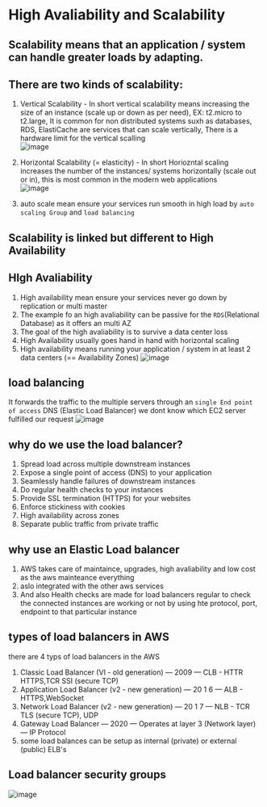# High Avaliability and Scalability

## Scalability means that an application / system can handle greater loads by adapting. 

## There are two kinds of scalability: 
1. Vertical Scalability - In short vertical scalability means increasing the size of an instance (scale up or down as per need), EX: t2.micro to t2.large, It is common for non distributed systems suxh as databases, RDS, ElastiCache are services that can scale vertically, There is a hardware limit for the vertical scalling  <br/>![image](https://github.com/bhargavsp/aws_solution-architect/assets/45779321/a110bdf9-6329-4714-9da3-23c1c3a9ea0a)

2. Horizontal Scalability (= elasticity) - In short Horiozntal scaling increases the number of the instances/ systems horizontally (scale out or in), this is most common in the modern web applications <br/>![image](https://github.com/bhargavsp/aws_solution-architect/assets/45779321/b51d5c2d-280a-4faf-8e0a-24e9fd3933ba)
3. auto scale mean ensure your services run smooth in high load by `auto scaling Group` and `load balancing`

## Scalability is linked but different to High Availability 

## HIgh Avaliability
1. High availability mean ensure your services never go down by replication or multi master
2. The example fo an high avaliability can be passive for the `RDS`(Relational Database) as it offers an multi AZ
3. The goal of the high avaliability is to survive a data center loss 
4. High Availability usually goes hand in hand with horizontal scaling
5. High availability means running your application / system in at least 2 data centers (== Availability Zones)
![image](https://github.com/bhargavsp/aws_solution-architect/assets/45779321/a967fedf-7ca0-42ec-a718-3151b0f24558)

## load balancing
It forwards the traffic to the multiple servers through an `single End point of access` DNS (Elastic Load Balancer) we dont know which EC2 server fulfilled our request
![image](https://github.com/bhargavsp/aws_solution-architect/assets/45779321/db031d73-4a9e-49c7-aff3-1c5d10924a48)

## why do we use the load balancer?
1. Spread load across multiple downstream instances
2. Expose a single point of access (DNS) to your application
3. Seamlessly handle failures of downstream instances
4. Do regular health checks to your instances
5. Provide SSL termination (HTTPS) for your websites
6. Enforce stickiness with cookies
7. High availability across zones
8. Separate public traffic from private traffic

## why use an Elastic Load balancer
1. AWS takes care of maintaince, upgrades, high avaliability and low cost as the aws mainteance everything
2. aslo integrated with the other aws services
3. And also Health checks are made for load balancers regular to check the connected instances are working or not by using hte protocol, port, endpoint to that particular instance

## types of load balancers in AWS
there are 4 typs of load balancers in the AWS
1. Classic Load Balancer (VI - old generation) — 2009 — CLB - HTTR HTTPS,TCR SSI (secure TCP)
2. Application Load Balancer (v2 - new generation) — 20 1 6 — ALB - HTTPS,WebSocket
3. Network Load Balancer (v2 - new generation) — 20 1 7 — NLB - TCR TLS (secure TCP), UDP
4. Gateway Load Balancer — 2020 — Operates at layer 3 (Network layer) — IP Protocol
5. some load balances can be setup as internal (private) or external (public) ELB's

## Load balancer security groups
 ![image](https://github.com/bhargavsp/aws_solution-architect/assets/45779321/b1194963-2c14-43d6-b46e-696bc5cf2f39)


